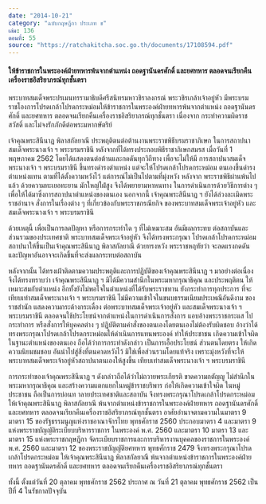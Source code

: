 ```yaml
---
date: "2014-10-21"
category: "ฉบับกฤษฎีกา ประเภท ข"
เล่ม: 136
ตอนที่: 55
source: "https://ratchakitcha.soc.go.th/documents/17108594.pdf"
---
```


#### ให้ข้าราชการในพระองค์ฝ่ายทหารพ้นจากตำแหน่ง ถอดฐานันดรศักดิ์ และยศทหาร ตลอดจนเรียกคืนเครื่องราชอิสริยาภรณ์ทุกชั้นตรา

พระบาทสมเด็จพระปรเมนทรรามาธิบดีศรีสนิทรมหาวชิราลงกรณ์ พระวชิรเกล้าเจ้าอยู่หัว
มีพระบรมราชโองการโปรดเกล้าโปรดกระหม่อมให้ข้าราชการในพระองค์ฝ่ายทหารพ้นจากตำแหน่ง
ถอดฐานันดรศักดิ์ และยศทหาร ตลอดจนเรียกคืนเครื่องราชอิสริยาภรณ์ทุกชั้นตรา เนื่องจาก
กระทำความผิดราชสวัสดิ์ และไม่จงรักภักดีต่อพระมหากษัตริย์

เจ้าคุณพระสินีนาฏ พิลาสกัลยาณี ประพฤติตนต่อต้านงานพระราชพิธีบรมราชาภิเษก
ในการสถาปนาสมเด็จพระนางเจ้า ฯ พระบรมราชินี หลังจากที่ได้ทรงประกอบพิธีราชาภิเษกสมรส
เมื่อวันที่ 1 พฤษภาคม 2562 โดยได้แสดงตนต่อต้านและกดดันทุกวิถีทาง เพื่อจะไม่ให้มี
การสถาปนาสมเด็จพระนางเจ้า ฯ พระบรมราชินี ขึ้นทรงดำรงตำแหน่ง แต่จะให้โปรดเกล้าโปรดกระหม่อม
ตนเองขึ้นดำรงตำแหน่งแทน ตามที่ได้ตั้งความหวังไว้ แต่การณ์ไม่เป็นไปตามที่มุ่งหวัง หลังจาก
พระราชพิธีผ่านพ้นไปแล้ว ด้วยความทะเยอทะยาน มักใหญ่ใฝ่สูง จึงได้พยายามหาหนทาง
ในการดำเนินการด้วยวิธีการต่าง ๆ เพื่อให้ได้มาซึ่งการสถาปนาตำแหน่งของตนเอง นอกจากนี้
เจ้าคุณพระสินีนาฏ ฯ ยังได้ล่วงละเมิดพระราชอำนาจ สั่งการในเรื่องต่าง ๆ ที่เกี่ยวข้องกับพระราชกรณียกิจ
ของพระบาทสมเด็จพระเจ้าอยู่หัว และสมเด็จพระนางเจ้า ฯ พระบรมราชินี

ด้วยเหตุนี้ เพื่อเป็นการลดปัญหา หรือการกระทำใด ๆ ที่ไม่เหมาะสม อันมีผลกระทบ
ต่อสถาบันและส่วนรวมของประเทศชาติ พระบาทสมเด็จพระเจ้าอยู่หัว จึงได้ทรงพระกรุณา
โปรดเกล้าโปรดกระหม่อมสถาปนาให้ขึ้นเป็นเจ้าคุณพระสินีนาฏ พิลาสกัลยาณี ด้วยทรงหวัง
พระราชหฤทัยว่า จะลดแรงกดดัน และปัญหาอันอาจจะเกิดขึ้นที่จะส่งผลกระทบต่อสถาบัน

หลังจากนั้น ได้ทรงเฝ้าติดตามความประพฤติและการปฏิบัติของเจ้าคุณพระสินีนาฏ ฯ มาอย่างต่อเนื่อง
จึงได้ทรงทราบว่า เจ้าคุณพระสินีนาฏ ฯ มิได้มีความสำนึกในพระมหากรุณาธิคุณ และประพฤติตน
ให้เหมาะสมกับตำแหน่ง อีกทั้งยังไม่พอใจในตำแหน่งที่ได้รับพระราชทาน ยังกระทำการทุกประการ
ที่จะเทียบเท่าสมเด็จพระนางเจ้า ฯ พระบรมราชินี ไม่มีความเข้าใจในขนบธรรมเนียมประเพณีอันดีงาม
ของราชสำนัก แสดงความกระด้างกระเดื่อง ต่อพระบาทสมเด็จพระเจ้าอยู่หัว และสมเด็จพระนางเจ้า ฯ
พระบรมราชินี ตลอดจนใช้ประโยชน์จากตำแหน่งในการดำเนินการสั่งการ แอบอ้างพระราชกระแส
ไปกระทำการ หรือสั่งการให้บุคคลต่าง ๆ ปฏิบัติตามคำสั่งของตนเองโดยตนเองไม่ต้องรับผิดชอบ
อ้างว่าได้ทรงพระกรุณาโปรดเกล้าโปรดกระหม่อมให้ดำเนินการแทนพระองค์ ทำให้ประชาชน
เกิดความเข้าใจผิดในฐานะตำแหน่งของตนเอง ถือได้ว่าการกระทำดังกล่าว เป็นการเอื้อประโยชน์
ส่วนตนโดยตรง ให้เกิดความนิยมชมชอบ อันนำไปสู่สิ่งที่ตนคาดหวังไว้ มิใช่เพื่อส่วนรวมโดยแท้จริง
เพราะมุ่งหวังที่จะให้พระบาทสมเด็จพระเจ้าอยู่หัวสถาปนาตนเองให้สูงขึ้น เทียบเท่าสมเด็จพระนางเจ้า ฯ
พระบรมราชินี

การกระทำของเจ้าคุณพระสินีนาฏ ฯ ดังกล่าวถือได้ว่าไม่ถวายพระเกียรติ ขาดความกตัญญู
ไม่สำนึกในพระมหากรุณาธิคุณ และสร้างความแตกแยกในหมู่ข้าราชบริพาร ก่อให้เกิดความเข้าใจผิด
ในหมู่ประชาชน ถือเป็นการบ่อนท าลายประเทศชาติและสถาบัน จึงทรงพระกรุณาโปรดเกล้าโปรดกระหม่อม
ให้เจ้าคุณพระสินีนาฏ พิลาสกัลยาณี พ้นจากตำแหน่งข้าราชการในพระองค์ฝ่ายทหาร ถอดฐานันดรศักดิ์
และยศทหาร ตลอดจนเรียกคืนเครื่องราชอิสริยาภรณ์ทุกชั้นตรา
อาศัยอำนาจตามความในมาตรา 9 มาตรา 15 ของรัฐธรรมนูญแห่งราชอาณาจักรไทย
พุทธศักราช 2560 ประกอบมาตรา 4 และมาตรา 9 แห่งพระราชบัญญัติระเบียบบริหารราชการ
ในพระองค์ พ.ศ. 2560 และมาตรา 10 มาตรา 13 และมาตรา 15 แห่งพระราชกฤษฎีกา
จัดระเบียบราชการและการบริหารงานบุคคลของราชการในพระองค์ พ.ศ. 2560 และมาตรา 12
ของพระราชบัญญัติยศทหาร พุทธศักราช 2479 จึงทรงพระกรุณาโปรดเกล้าโปรดกระหม่อม
ให้เจ้าคุณพระสินีนาฏ พิลาสกัลยาณี พ้นจากตำแหน่งข้าราชการในพระองค์ฝ่ายทหาร ถอดฐานันดรศักดิ์
และยศทหาร ตลอดจนเรียกคืนเครื่องราชอิสริยาภรณ์ทุกชั้นตรา

ทั้งนี้ ตั้งแต่วันที่ 20 ตุลาคม พุทธศักราช 2562
ประกาศ ณ วันที่ 21 ตุลาคม พุทธศักราช 2562 เป็นปีที่ 4 ในรัชกาลปัจจุบัน
